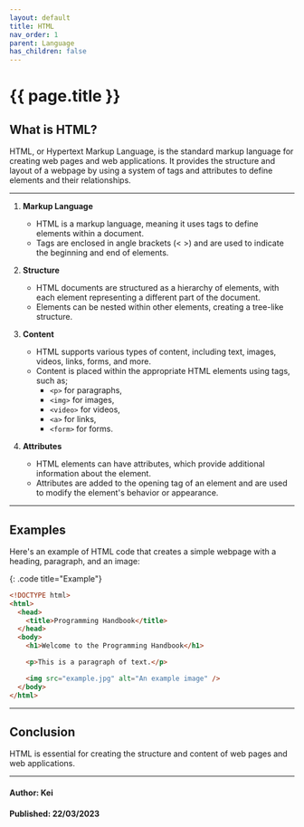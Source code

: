 ```yaml
---
layout: default
title: HTML
nav_order: 1
parent: Language
has_children: false
---
```


# {{ page.title }}

## What is HTML?

HTML, or Hypertext Markup Language, is the standard markup language for creating web pages and web applications. It provides the structure and layout of a webpage by using a system of tags and attributes to define elements and their relationships.

---

1. **Markup Language**

   - HTML is a markup language, meaning it uses tags to define elements within a document.
   - Tags are enclosed in angle brackets (< >) and are used to indicate the beginning and end of elements.

2. **Structure**

   - HTML documents are structured as a hierarchy of elements, with each element representing a different part of the document.
   - Elements can be nested within other elements, creating a tree-like structure.

3. **Content**

   - HTML supports various types of content, including text, images, videos, links, forms, and more.
   - Content is placed within the appropriate HTML elements using tags, such as;
     -    ```<p>``` for paragraphs, 
     -  ```<img>``` for images, 
     -  ```<video>``` for videos, 
     -  ```<a>``` for links, 
     -  ```<form>``` for forms.
  

4. **Attributes**

   - HTML elements can have attributes, which provide additional information about the element.
   - Attributes are added to the opening tag of an element and are used to modify the element's behavior or appearance.

---

## Examples

Here's an example of HTML code that creates a simple webpage with a heading, paragraph, and an image:

{: .code title="Example"}

```html
<!DOCTYPE html>
<html>
  <head>
    <title>Programming Handbook</title>
  </head>
  <body>
    <h1>Welcome to the Programming Handbook</h1>

    <p>This is a paragraph of text.</p>

    <img src="example.jpg" alt="An example image" />
  </body>
</html>
```

---

## Conclusion

HTML is essential for creating the structure and content of web pages and web applications.

---

#### Author: Kei

#### Published: 22/03/2023
